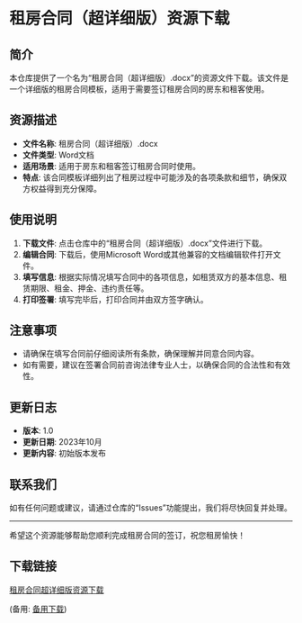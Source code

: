 # 租房合同（超详细版）资源下载

## 简介

本仓库提供了一个名为“租房合同（超详细版）.docx”的资源文件下载。该文件是一个详细版的租房合同模板，适用于需要签订租房合同的房东和租客使用。

## 资源描述

- **文件名称**: 租房合同（超详细版）.docx
- **文件类型**: Word文档
- **适用场景**: 适用于房东和租客签订租房合同时使用。
- **特点**: 该合同模板详细列出了租房过程中可能涉及的各项条款和细节，确保双方权益得到充分保障。

## 使用说明

1. **下载文件**: 点击仓库中的“租房合同（超详细版）.docx”文件进行下载。
2. **编辑合同**: 下载后，使用Microsoft Word或其他兼容的文档编辑软件打开文件。
3. **填写信息**: 根据实际情况填写合同中的各项信息，如租赁双方的基本信息、租赁期限、租金、押金、违约责任等。
4. **打印签署**: 填写完毕后，打印合同并由双方签字确认。

## 注意事项

- 请确保在填写合同前仔细阅读所有条款，确保理解并同意合同内容。
- 如有需要，建议在签署合同前咨询法律专业人士，以确保合同的合法性和有效性。

## 更新日志

- **版本**: 1.0
- **更新日期**: 2023年10月
- **更新内容**: 初始版本发布

## 联系我们

如有任何问题或建议，请通过仓库的“Issues”功能提出，我们将尽快回复并处理。

---

希望这个资源能够帮助您顺利完成租房合同的签订，祝您租房愉快！

## 下载链接
[租房合同超详细版资源下载](https://pan.quark.cn/s/41fe3abafacf) 

(备用: [备用下载](https://pan.baidu.com/s/14xzz4jff33KIal815ZMx3A?pwd=1q08))
